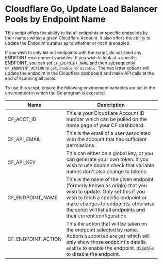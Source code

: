 # Cloudflare Go, Update Load Balancer Pools by Endpoint Name
<SCREENSHOT HERE>

This script offers the ability to list all endpoints or specific endpoints by their names within a given Cloudflare Account. It also offers the ability to update the Endpoint's status as to whether or not it is enabled.

If you wish to only list out endpoints with the script, do not send any ENDPOINT environment variables. If you wish to look at a specific ENDPOINT, you can set `CF_ENDPOINT_NAME` and then subsequently `CF_ENDPOINT_ACTION` to `get`, `enable`, or `disable`. The two latter options will update the endpoint in the Cloudflare dashboard and make API calls at the end of scanning all pools.

To use this script, ensure the following environment variables are set in the environment in which the Go program is executed.

| Name       | Description                                                                                     |
|------------|-------------------------------------------------------------------------------------------------|
| CF_ACCT_ID  | This is your Cloudflare Account ID number which can be pulled on the home page of your CF dashboard. |
| CF_API_EMAIL   | This is the email of a user associated with the account that has sufficient permissions.            |
| CF_API_KEY     | This can either be a global key, or you can generate your own token. If you wish to use double check that variable names don't also change to tokens |
| CF_ENDPOINT_NAME     | This is the name of the given endpoint (formerly known as origin) that you wish to update. Only set this if you wish to fetch a specific endpoint or make changes to endpoints, otherwise the script will list all endpoints and their current configuration. |
| CF_ENDPOINT_ACTION     | This the action that will be taken on the endpoint selected by name. Actions supported are `get` which will only show those endpoint's details. `enable` to enable the endpoint. `disable` to disable the endpoint. |